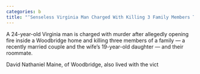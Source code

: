```yaml
---
categories: b
title: "‘Senseless Virginia Man Charged With Killing 3 Family Members Tenant in Woodbridge Home"
---
```


A 24-year-old Virginia man is charged with murder after allegedly opening fire inside a Woodbridge home and killing three members of a family — a recently married couple and the wife&#8217;s 19-year-old daughter — and their roommate.



David Nathaniel Maine, of Woodbridge, also lived with the vict